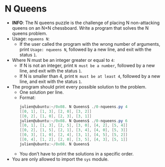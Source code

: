 # N Queens

  + **INFO**: The N queens puzzle is the challenge of placing N non-attacking queens on an N×N chessboard. Write a program that solves the N queens problem.
  + Usage: `nqueens N`:
    + If the user called the program with the wrong number of arguments, print `Usage: nqueens N`, followed by a new line, and exit with the status `1`.
  + Where N must be an integer greater or equal to `4`:
    + If N is not an integer, print `N must be a number`, followed by a new line, and exit with the status `1`.
    + If N is smaller than 4, print `N must be at least 4`, followed by a new line, and exit with the status `1`.
  + The program should print every possible solution to the problem.
    + One solution per line.
    + Format:
      ```ps1
      julien@ubuntu:~/0x08. N Queens$ ./0-nqueens.py 4
      [[0, 1], [1, 3], [2, 0], [3, 2]]
      [[0, 2], [1, 0], [2, 3], [3, 1]]
      julien@ubuntu:~/0x08. N Queens$ ./0-nqueens.py 6
      [[0, 1], [1, 3], [2, 5], [3, 0], [4, 2], [5, 4]]
      [[0, 2], [1, 5], [2, 1], [3, 4], [4, 0], [5, 3]]
      [[0, 3], [1, 0], [2, 4], [3, 1], [4, 5], [5, 2]]
      [[0, 4], [1, 2], [2, 0], [3, 5], [4, 3], [5, 1]]
      julien@ubuntu:~/0x08. N Queens$
      ```
    + You don’t have to print the solutions in a specific order.
  + You are only allowed to import the `sys` module.
